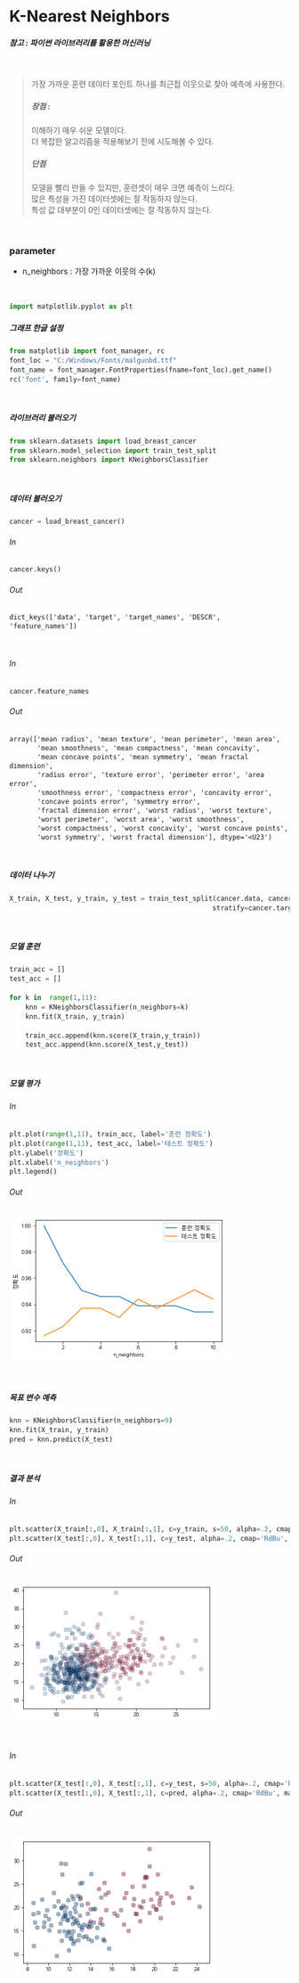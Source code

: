 
# K-Nearest Neighbors

##### 참고 : 파이썬 라이브러리를 활용한 머신러닝

<br>

> 가장 가까운 훈련 데이터 포인트 하나를 최근접 이웃으로 찾아 예측에 사용한다. <br>
> ##### 장점 : 
> 이해하기 매우 쉬운 모델이다. <br>
> 더 복잡한 알고리즘을 적용해보기 전에 시도해볼 수 있다. <br>
> ##### 단점
> 모델을 빨리 만들 수 있지만, 훈련셋이 매우 크면 예측이 느리다. <br>
> 많은 특성을 가진 데이터셋에는 잘 작동하지 않는다. <br>
> 특성 값 대부분이 0인 데이터셋에는 잘 작동하지 않는다.

<br>

### parameter
* n_neighbors : 가장 가까운 이웃의 수(k)

<br>

```python
import matplotlib.pyplot as plt
```

##### 그래프 한글 설정

```python
from matplotlib import font_manager, rc
font_loc = "C:/Windows/Fonts/malgunbd.ttf"
font_name = font_manager.FontProperties(fname=font_loc).get_name()
rc('font', family=font_name)
```

<br>

##### 라이브러리 불러오기

```python
from sklearn.datasets import load_breast_cancer
from sklearn.model_selection import train_test_split
from sklearn.neighbors import KNeighborsClassifier
```

<br>

##### 데이터 불러오기

```python
cancer = load_breast_cancer()
```

###### In
```python
cancer.keys()
```
###### Out
    dict_keys(['data', 'target', 'target_names', 'DESCR', 'feature_names'])

<br>

###### In
```python
cancer.feature_names
```
###### Out
    array(['mean radius', 'mean texture', 'mean perimeter', 'mean area',
           'mean smoothness', 'mean compactness', 'mean concavity',
           'mean concave points', 'mean symmetry', 'mean fractal dimension',
           'radius error', 'texture error', 'perimeter error', 'area error',
           'smoothness error', 'compactness error', 'concavity error',
           'concave points error', 'symmetry error',
           'fractal dimension error', 'worst radius', 'worst texture',
           'worst perimeter', 'worst area', 'worst smoothness',
           'worst compactness', 'worst concavity', 'worst concave points',
           'worst symmetry', 'worst fractal dimension'], dtype='<U23')

<br>

##### 데이터 나누기

```python
X_train, X_test, y_train, y_test = train_test_split(cancer.data, cancer.target,
                                                   stratify=cancer.target, random_state=1)
```

<br>

##### 모델 훈련

```python
train_acc = []
test_acc = []

for k in  range(1,11):
    knn = KNeighborsClassifier(n_neighbors=k)
    knn.fit(X_train, y_train)
    
    train_acc.append(knn.score(X_train,y_train))
    test_acc.append(knn.score(X_test,y_test))
```

<br>

##### 모델 평가

###### In
```python
plt.plot(range(1,11), train_acc, label='훈련 정확도')
plt.plot(range(1,11), test_acc, label='테스트 정확도')
plt.ylabel('정확도')
plt.xlabel('n_neighbors')
plt.legend()
```
###### Out
![png](png/knn_output_18_1.png)

<br>

##### 목표 변수 예측

```python
knn = KNeighborsClassifier(n_neighbors=9)
knn.fit(X_train, y_train)
pred = knn.predict(X_test)
```
<br>

##### 결과 분석

###### In
```python
plt.scatter(X_train[:,0], X_train[:,1], c=y_train, s=50, alpha=.2, cmap='RdBu')
plt.scatter(X_test[:,0], X_test[:,1], c=y_test, alpha=.2, cmap='RdBu', marker=',')
```
###### Out
![png](png/knn_output_22_1.png)

<br>

###### In
```python
plt.scatter(X_test[:,0], X_test[:,1], c=y_test, s=50, alpha=.2, cmap='RdBu')
plt.scatter(X_test[:,0], X_test[:,1], c=pred, alpha=.2, cmap='RdBu', marker=',')
```
###### Out
![png](png/knn_output_23_1.png)


